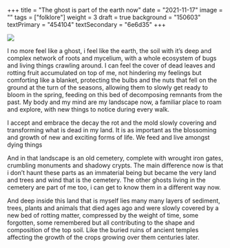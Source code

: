 +++
title = "The ghost is part of the earth now"
date = "2021-11-17"
image = ""
tags = ["folklore"]
weight = 3
draft = true
background = "150603"
textPrimary = "454104"
textSecondary = "6e6d35"
+++

![](/img/folklore/ghost-earth.jpg)

<p class="larger accent">
I no more feel like a ghost, i feel like the earth, the soil with it’s deep and complex network of roots and mycelium, with a whole ecosystem of bugs and living things crawling around. I can feel the cover of dead leaves and rotting fruit accumulated on top of me, not hindering my feelings but  comforting like a blanket, protecting the bulbs and the nuts that fell on the ground at the turn of the seasons, allowing them to slowly get ready to bloom in the spring, feeding on this bed of decomposing remnants from the past. My body and my mind are my landscape now, a familiar place to roam and explore, with new things to notice during every walk.  
</p>
<p class="larger accent">
I accept and embrace the decay the rot and the mold slowly covering and transforming what is dead in my land. It is as important as the blossoming and growth of new and exciting forms of life. We feed and live amongst dying things
</p>
<p class="larger accent">
And in that landscape is an old cemetery, complete with wrought iron gates, crumbling monuments and shadowy crypts. The main difference now is that i don’t haunt these parts as an immaterial being but became the very land and trees and wind that is the cemetery. The other ghosts living in the cemetery are part of me too, i can get to know them in a different way now.
</p>
<p class="larger accent">
And deep inside this land that is myself lies many many layers of sediment, trees, plants and animals that died ages ago and were slowly covered by a new bed of rotting matter, compressed by the weight of time, some forgotten, some remembered but all contributing to the shape and composition of the top soil. Like the buried ruins of ancient temples affecting the growth of the crops growing over them centuries later.
</p>

